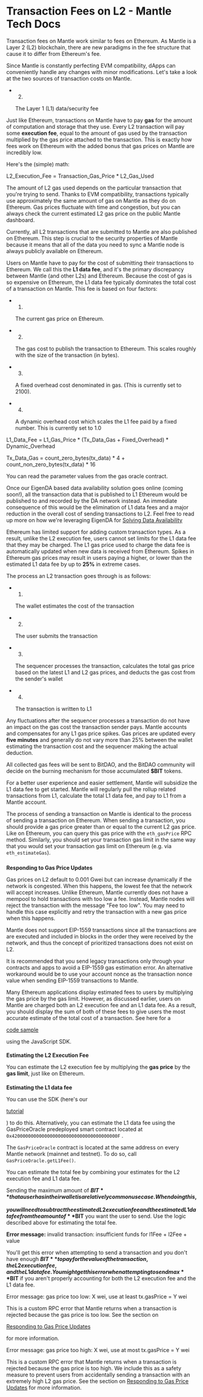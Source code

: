 # Transaction Fees on L2 - Mantle Tech Docs

Transaction fees on Mantle work similar to fees on Ethereum. As Mantle is a Layer 2 (L2) blockchain, there are new paradigms in the fee structure that cause it to differ from Ethereum's fee.

Since Mantle is constantly perfecting EVM compatibility, dApps can conveniently handle any changes with minor modifications. Let's take a look at the two sources of transaction costs on Mantle.

- 2.

  The Layer 1 (L1) data/security fee

Just like Ethereum, transactions on Mantle have to pay **gas** for the amount of computation and storage that they use. Every L2 transaction will pay some **execution fee**, equal to the amount of gas used by the transaction multiplied by the gas price attached to the transaction. This is exactly how fees work on Ethereum with the added bonus that gas prices on Mantle are incredibly low.

Here's the (simple) math:

L2_Execution_Fee = Transaction_Gas_Price \* L2_Gas_Used

The amount of L2 gas used depends on the particular transaction that you're trying to send. Thanks to EVM compatibility, transactions typically use approximately the same amount of gas on Mantle as they do on Ethereum. Gas prices fluctuate with time and congestion, but you can always check the current estimated L2 gas price on the public Mantle dashboard.

Currently, all L2 transactions that are submitted to Mantle are also published on Ethereum. This step is crucial to the security properties of Mantle because it means that all of the data you need to sync a Mantle node is always publicly available on Ethereum.

Users on Mantle have to pay for the cost of submitting their transactions to Ethereum. We call this the **L1 data fee**, and it's the primary discrepancy between Mantle (and other L2s) and Ethereum. Because the cost of gas is so expensive on Ethereum, the L1 data fee typically dominates the total cost of a transaction on Mantle. This fee is based on four factors:

- 1.

  The current gas price on Ethereum.

- 2.

  The gas cost to publish the transaction to Ethereum. This scales roughly with the size of the transaction (in bytes).

- 3.

  A fixed overhead cost denominated in gas. (This is currently set to 2100).

- 4.

  A dynamic overhead cost which scales the L1 fee paid by a fixed number. This is currently set to 1.0

L1_Data_Fee = L1_Gas_Price \* (Tx_Data_Gas + Fixed_Overhead) \* Dynamic_Overhead

Tx_Data_Gas = count_zero_bytes(tx_data) \* 4 + count_non_zero_bytes(tx_data) \* 16

You can read the parameter values from the gas oracle contract.

Once our EigenDA based data availability solution goes online (coming soon!), all the transaction data that is published to L1 Ethereum would be published to and recorded by the DA network instead. An immediate consequence of this would be the elimination of L1 data fees and a major reduction in the overall cost of sending transactions to L2. Feel free to read up more on how we're leveraging EigenDA for [Solving Data Availability](https://docs.mantle.xyz/introducing-mantle/a-gentle-introduction/solving-data-availability)​

Ethereum has limited support for adding custom transaction types. As a result, unlike the L2 execution fee, users cannot set limits for the L1 data fee that they may be charged. The L1 gas price used to charge the data fee is automatically updated when new data is received from Ethereum. Spikes in Ethereum gas prices may result in users paying a higher, or lower than the estimated L1 data fee by up to **25%** in extreme cases.

The process an L2 transaction goes through is as follows:

- 1.

  The wallet estimates the cost of the transaction

- 2.

  The user submits the transaction

- 3.

  The sequencer processes the transaction, calculates the total gas price based on the latest L1 and L2 gas prices, and deducts the gas cost from the sender's wallet

- 4.

  The transaction is written to L1

Any fluctuations after the sequencer processes a transaction do not have an impact on the gas cost the transaction sender pays. Mantle accounts and compensates for any L1 gas price spikes. Gas prices are updated every **five minutes** and generally do not vary more than 25% between the wallet estimating the transaction cost and the sequencer making the actual deduction.

All collected gas fees will be sent to BitDAO, and the BitDAO community will decide on the burning mechanism for those accumulated **$BIT** tokens.

For a better user experience and easier settlement, Mantle will subsidize the L1 data fee to get started. Mantle will regularly pull the rollup related transactions from L1, calculate the total L1 data fee, and pay to L1 from a Mantle account.

The process of sending a transaction on Mantle is identical to the process of sending a transaction on Ethereum. When sending a transaction, you should provide a gas price greater than or equal to the current L2 gas price. Like on Ethereum, you can query this gas price with the `eth_gasPrice` RPC method. Similarly, you should set your transaction gas limit in the same way that you would set your transaction gas limit on Ethereum (e.g. via `eth_estimateGas`).

###

**Responding to Gas Price Updates**

[](#responding-to-gas-price-updates)

Gas prices on L2 default to 0.001 Gwei but can increase dynamically if the network is congested. When this happens, the lowest fee that the network will accept increases. Unlike Ethereum, Mantle currently does not have a mempool to hold transactions with too low a fee. Instead, Mantle nodes will reject the transaction with the message "Fee too low". You may need to handle this case explicitly and retry the transaction with a new gas price when this happens.

Mantle does not support EIP-1559 transactions since all the transactions are are executed and included in blocks in the order they were received by the network, and thus the concept of prioritized transactions does not exist on L2.

It is recommended that you send legacy transactions only through your contracts and apps to avoid a EIP-1559 gas estimation error. An alternative workaround would be to use your account nonce as the transaction nonce value when sending EIP-1559 transactions to Mantle.

Many Ethereum applications display estimated fees to users by multiplying the gas price by the gas limit. However, as discussed earlier, users on Mantle are charged both an L2 execution fee and an L1 data fee. As a result, you should display the sum of both of these fees to give users the most accurate estimate of the total cost of a transaction. See here for a

[code sample](https://mantlenetworkio.github.io/mantle-tutorial/sdk-estimate-gas/)

using the JavaScript SDK.

####

**Estimating the L2 Execution Fee**

[](#estimating-the-l2-execution-fee)

You can estimate the L2 execution fee by multiplying the **gas price** by the **gas limit**, just like on Ethereum.

####

**Estimating the L1 data fee**

[](#estimating-the-l1-data-fee)

You can use the SDK (here's our

[tutorial](https://mantlenetworkio.github.io/mantle-tutorial/sdk-estimate-gas/)

) to do this. Alternatively, you can estimate the L1 data fee using the GasPriceOracle predeployed smart contract located at `0x420000000000000000000000000000000000000F` .

The `GasPriceOracle` contract is located at the same address on every Mantle network (mainnet and testnet). To do so, call `GasPriceOracle.getL1Fee()`.

You can estimate the total fee by combining your estimates for the L2 execution fee and L1 data fee.

Sending the maximum amount of **$BIT** that a user has in their wallet is a relatively common use case. When doing this, you will need to subtract the estimated L2 execution fee and the estimated L1 data fee from the amount of **$BIT** you want the user to send. Use the logic described above for estimating the total fee.

**Error message:** invalid transaction: insufficient funds for l1Fee + l2Fee + value

You'll get this error when attempting to send a transaction and you don't have enough **$BIT** to pay for the value of the transaction, the L2 execution fee, and the L1 data fee. You might get this error when attempting to send max **$BIT** if you aren't properly accounting for both the L2 execution fee and the L1 data fee.

Error message: gas price too low: X wei, use at least tx.gasPrice = Y wei

This is a custom RPC error that Mantle returns when a transaction is rejected because the gas price is too low. See the section on

[Responding to Gas Price Updates](https://docs.mantle.xyz/for-validators/transaction-fees-on-l2#responding-to-gas-price-updates)

for more information.

Error message: gas price too high: X wei, use at most tx.gasPrice = Y wei

This is a custom RPC error that Mantle returns when a transaction is rejected because the gas price is too high. We include this as a safety measure to prevent users from accidentally sending a transaction with an extremely high L2 gas price. See the section on [Responding to Gas Price Updates](https://docs.mantle.xyz/for-validators/transaction-fees-on-l2#responding-to-gas-price-updates) for more information.
